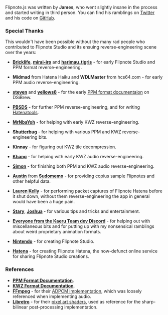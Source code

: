 Flipnote.js was written by **James**, who went slightly insane in the process and started writing in third person. You can find his ramblings on [Twitter](https://twitter.com/rakujira) and his code on [GitHub](https://github.com/jaames).

### Special Thanks

This wouldn't have been possible without the many rad people who contributed to Flipnote Studio and its ensuing reverse-engineering scene over the years:

- **[Bricklife](http://ugomemo.g.hatena.ne.jp/bricklife/20090307/1236391313)**, **[mirai-iro](http://mirai-iro.hatenablog.jp/entry/20090116/ugomemo_ppm)** and **[harimau_tigris](http://ugomemo.g.hatena.ne.jp/harimau_tigris)** - for early Flipnote Studio and PPM format reverse-engineering.
- **Midmad** from Hatena Haiku and **WDLMaster** from hcs64.com - for early PPM audio reverse-engineering.
- **[steven](http://www.dsibrew.org/wiki/User:Steven)** and **[yellows8](http://www.dsibrew.org/wiki/User:Yellows8)** - for the early [PPM format documentaion](https://www.dsibrew.org/wiki/Flipnote_Files/PPM) on DSiBrew.
- **[PBSDS](https://github.com/pbsds)** - for further PPM reverse-engineering, and for writing [Hatenatools](https://github.com/pbsds/Hatenatools).
- **[MrNbaYoh](https://github.com/MrNbaYoh)** - for helping with early KWZ reverse-engineering.
- **[Shutterbug](https://github.com/shutterbug2000)** - for helping with various PPM and KWZ reverse-engineering bits.
- **[Kinnay](https://github.com/Kinnay)** - for figuring out KWZ tile decompression.
- **[Khang](https://github.com/khang06)** - for helping with early KWZ audio reverse-engineering.
- **[Simon](https://github.com/simontime)** - for finishing both PPM and KWZ audio reverse-engineering.
- **[Austin](https://twitter.com/AustinSudomemo)** from **[Sudomemo](https://www.sudomemo.net/)** - for providing copius sample Flipnotes and other helpful data.
- **[Lauren Kelly](https://github.com/thejsa)** - for performing packet captures of Flipnote Hatena before it shut down, without them reverse-engineering the app in general would have been a huge pain.
- **[Stary](https://github.com/Stary2001)**, **[Joshua](https://github.com/JoshuaDoes)** - for various tips and tricks and entertainment.
- **[Everyone from the Kaeru Team dev Discord](https://kaeru.world/)** - for helping out with miscellaneous bits and for putting up with my nonsensical ramblings about weird proprietary animation formats.

- **[Nintendo](https://www.nintendo.com/)** - for creating Flipnote Studio.
- **[Hatena](http://www.hatena.ne.jp/)** - for creating Flipnote Hatena, the now-defunct online service for sharing Flipnote Studio creations.

### References

- **[PPM Format Documentation](https://github.com/Flipnote-Collective/flipnote-studio-docs/wiki/PPM-format)**.
- **[KWZ Format Documentation](https://github.com/Flipnote-Collective/flipnote-studio-3d-docs/wiki/KWZ-Format)**.
- **[FFmpeg](https://ffmpeg.org/)** - for their [ADPCM implementation](https://github.com/FFmpeg/FFmpeg/blob/master/libavcodec/adpcm.c), which was loosely referenced when implementing audio.
- **[Libretro](https://www.libretro.com/)** - for their [pixel art shaders](https://github.com/libretro/glsl-shaders), used as reference for the sharp-bilinear post-processing implementation.